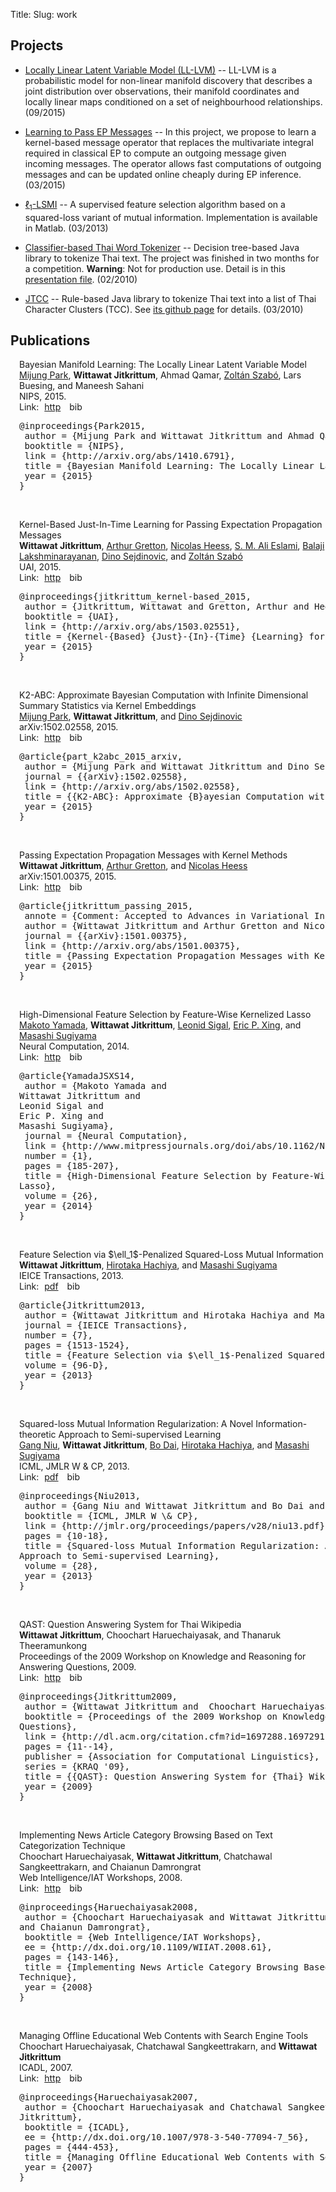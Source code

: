 Title: 
Slug: work


## Projects

* [Locally Linear Latent Variable Model
  (LL-LVM)](https://github.com/mijungi/lllvm) -- LL-LVM is a probabilistic
model for non-linear manifold discovery that describes a joint distribution
over observations, their manifold coordinates and locally linear maps
conditioned on a set of neighbourhood relationships. (09/2015)

* [Learning to Pass EP Messages](kernel_ep.html) -- In this project, we propose to learn a kernel-based message operator 
that replaces the multivariate integral required in classical EP to compute an outgoing message given incoming messages.
The operator allows fast computations of outgoing messages and can be updated online cheaply during EP inference. (03/2015)

* [$\ell_1$-LSMI](l1lsmi.html) -- A supervised feature selection algorithm based on a squared-loss variant of mutual information. 
Implementation is available in Matlab. (03/2013)

* [Classifier-based Thai Word Tokenizer](https://github.com/wittawatj/ctwt) --  Decision tree-based Java library to tokenize Thai text. The project was finished in two months for a competition. **Warning**: Not for production use. Detail is in this [presentation file](files/wordseg_dt.pdf). (02/2010)

* [JTCC](https://github.com/wittawatj/jtcc) -- Rule-based Java library to tokenize
  Thai text into a list of Thai Character Clusters (TCC). See [its github page](https://github.com/wittawatj/jtcc)
  for details. (03/2010)


## Publications

<!--should check http://nipg.inf.elte.hu/publications-embedded/2.html-->
<!--for a table of publications-->

<!--CSS style for publications -->
<style>
#publications dl {

}
#publications dd a {
    color: #0000aa;
}

.publications .author_list{

}

.publications .links a{
    margin-right: 5px;
    margin-left: 5px;

}

.publications {
    padding-left: 1em;
}

.publications .paper{
    /*border-bottom: 1px solid black;*/
    margin-bottom: 15px;

}
</style>

<script type="text/javascript">
    // script to make a sliding effect when clicking bib link

    // The keyword "jQuery" is needed because of "noConflict(..)"
    jQuery(document).ready(function(){
        
        $(".bibsrc").css("display", "none");

        $(".bibsrc").slideUp(1);

        $(".biblink").click(function(){
            $(this).parents(".paper").children(".bibsrc").slideToggle(100) ;
        });

    });

</script>

<div class="publications"> 

<div class="paper"> 
<div class="paper_title">Bayesian Manifold Learning: The Locally Linear Latent Variable Model</div>
<div class="author_list"><a href="http://www.gatsby.ucl.ac.uk/~mijung/">Mijung Park</a>, <b>Wittawat Jitkrittum</b>, Ahmad Qamar, <a href="http://www.gatsby.ucl.ac.uk/~szabo/">Zoltán Szabó</a>, Lars Buesing, and Maneesh Sahani</div>
<span class="submit_to">NIPS</span>, 2015. 
<div class="links">Link: 
<a class="wj_http" href="http://arxiv.org/abs/1410.6791">http</a>
<a class="biblink">bib</a> 
</div> <!-- end links -->
<pre class="bibsrc">@inproceedings{Park2015,
 author = {Mijung Park and Wittawat Jitkrittum and Ahmad Qamar and  Zoltán Szabó and Lars Buesing and  Maneesh Sahani},
 booktitle = {NIPS},
 link = {http://arxiv.org/abs/1410.6791},
 title = {Bayesian Manifold Learning: The Locally Linear Latent Variable Model},
 year = {2015}
}

</pre><!-- end bib source -->
</div>

<div class="paper"> 
<div class="paper_title">Kernel-Based Just-In-Time Learning for Passing Expectation Propagation Messages</div>
<div class="author_list"><b>Wittawat Jitkrittum</b>, <a href="http://www.gatsby.ucl.ac.uk/~gretton/">Arthur Gretton</a>, <a href="http://homepages.inf.ed.ac.uk/s0677090/">Nicolas Heess</a>, <a href="http://arkitus.com/">S. M. Ali Eslami</a>, <a href="http://www.gatsby.ucl.ac.uk/~balaji/">Balaji Lakshminarayanan</a>, <a href="http://www.stats.ox.ac.uk/~sejdinov/">Dino Sejdinovic</a>, and <a href="http://www.gatsby.ucl.ac.uk/~szabo/">Zoltán Szabó</a></div>
<span class="submit_to">UAI</span>, 2015. 
<div class="links">Link: 
<a class="wj_http" href="http://arxiv.org/abs/1503.02551">http</a>
<a class="biblink">bib</a> 
</div> <!-- end links -->
<pre class="bibsrc">@inproceedings{jitkrittum_kernel-based_2015,
 author = {Jitkrittum, Wittawat and Gretton, Arthur and Heess, Nicolas and Eslami, S. M. Ali and Lakshminarayanan, Balaji and Sejdinovic, Dino and Szabó, Zoltán},
 booktitle = {UAI},
 link = {http://arxiv.org/abs/1503.02551},
 title = {Kernel-{Based} {Just}-{In}-{Time} {Learning} for {Passing} {Expectation} {Propagation} {Messages}},
 year = {2015}
}

</pre><!-- end bib source -->
</div>

<div class="paper"> 
<div class="paper_title">K2-ABC: Approximate Bayesian Computation with Infinite Dimensional Summary Statistics via Kernel Embeddings</div>
<div class="author_list"><a href="http://www.gatsby.ucl.ac.uk/~mijung/">Mijung Park</a>, <b>Wittawat Jitkrittum</b>, and <a href="http://www.stats.ox.ac.uk/~sejdinov/">Dino Sejdinovic</a></div>
<span class="submit_to">arXiv:1502.02558</span>, 2015. 
<div class="links">Link: 
<a class="wj_http" href="http://arxiv.org/abs/1502.02558">http</a>
<a class="biblink">bib</a> 
</div> <!-- end links -->
<pre class="bibsrc">@article{part_k2abc_2015_arxiv,
 author = {Mijung Park and Wittawat Jitkrittum and Dino Sejdinovic},
 journal = {{arXiv}:1502.02558},
 link = {http://arxiv.org/abs/1502.02558},
 title = {{K2-ABC}: Approximate {B}ayesian Computation with Infinite Dimensional Summary Statistics via Kernel Embeddings},
 year = {2015}
}

</pre><!-- end bib source -->
</div>

<div class="paper"> 
<div class="paper_title">Passing Expectation Propagation Messages with Kernel Methods</div>
<div class="author_list"><b>Wittawat Jitkrittum</b>, <a href="http://www.gatsby.ucl.ac.uk/~gretton/">Arthur Gretton</a>, and <a href="http://homepages.inf.ed.ac.uk/s0677090/">Nicolas Heess</a></div>
<span class="submit_to">arXiv:1501.00375</span>, 2015. 
<div class="links">Link: 
<a class="wj_http" href="http://arxiv.org/abs/1501.00375">http</a>
<a class="biblink">bib</a> 
</div> <!-- end links -->
<pre class="bibsrc">@article{jitkrittum_passing_2015,
 annote = {Comment: Accepted to Advances in Variational Inference, {NIPS} 2014 Workshop},
 author = {Wittawat Jitkrittum and Arthur Gretton and Nicolas Heess},
 journal = {{arXiv}:1501.00375},
 link = {http://arxiv.org/abs/1501.00375},
 title = {Passing Expectation Propagation Messages with Kernel Methods},
 year = {2015}
}

</pre><!-- end bib source -->
</div>

<div class="paper"> 
<div class="paper_title">High-Dimensional Feature Selection by Feature-Wise Kernelized
Lasso</div>
<div class="author_list"><a href="http://www.makotoyamada-ml.com/">Makoto Yamada</a>, <b>Wittawat Jitkrittum</b>, <a href="http://cs.brown.edu/~ls/">Leonid Sigal</a>, <a href="http://www.cs.cmu.edu/~epxing/">Eric P. Xing</a>, and <a href="http://www.ms.k.u-tokyo.ac.jp/index.html">Masashi Sugiyama</a></div>
<span class="submit_to">Neural Computation</span>, 2014. 
<div class="links">Link: 
<a class="wj_http" href="http://www.mitpressjournals.org/doi/abs/10.1162/NECO_a_00537#.U9O7Idtsylg">http</a>
<a class="biblink">bib</a> 
</div> <!-- end links -->
<pre class="bibsrc">@article{YamadaJSXS14,
 author = {Makoto Yamada and
Wittawat Jitkrittum and
Leonid Sigal and
Eric P. Xing and
Masashi Sugiyama},
 journal = {Neural Computation},
 link = {http://www.mitpressjournals.org/doi/abs/10.1162/NECO_a_00537#.U9O7Idtsylg},
 number = {1},
 pages = {185-207},
 title = {High-Dimensional Feature Selection by Feature-Wise Kernelized
Lasso},
 volume = {26},
 year = {2014}
}

</pre><!-- end bib source -->
</div>

<div class="paper"> 
<div class="paper_title">Feature Selection via $\ell_1$-Penalized Squared-Loss Mutual Information</div>
<div class="author_list"><b>Wittawat Jitkrittum</b>, <a href="http://sugiyama-www.cs.titech.ac.jp/~hachiya/">Hirotaka Hachiya</a>, and <a href="http://www.ms.k.u-tokyo.ac.jp/index.html">Masashi Sugiyama</a></div>
<span class="submit_to">IEICE Transactions</span>, 2013. 
<div class="links">Link: 
<a class="wj_pdf" href="http://wittawat.com/pages/files/L1LSMI.pdf">pdf</a>
<a class="biblink">bib</a> 
</div> <!-- end links -->
<pre class="bibsrc">@article{Jitkrittum2013,
 author = {Wittawat Jitkrittum and Hirotaka Hachiya and Masashi Sugiyama},
 journal = {IEICE Transactions},
 number = {7},
 pages = {1513-1524},
 title = {Feature Selection via $\ell_1$-Penalized Squared-Loss Mutual Information},
 volume = {96-D},
 year = {2013}
}

</pre><!-- end bib source -->
</div>

<div class="paper"> 
<div class="paper_title">Squared-loss Mutual Information Regularization: A Novel Information-theoretic
Approach to Semi-supervised Learning</div>
<div class="author_list"><a href="http://sugiyama-www.cs.titech.ac.jp/~gang/">Gang Niu</a>, <b>Wittawat Jitkrittum</b>, <a href="https://sites.google.com/site/daibohr/">Bo Dai</a>, <a href="http://sugiyama-www.cs.titech.ac.jp/~hachiya/">Hirotaka Hachiya</a>, and <a href="http://www.ms.k.u-tokyo.ac.jp/index.html">Masashi Sugiyama</a></div>
<span class="submit_to">ICML, JMLR W & CP</span>, 2013. 
<div class="links">Link: 
<a class="wj_pdf" href="http://jmlr.org/proceedings/papers/v28/niu13.pdf">pdf</a>
<a class="biblink">bib</a> 
</div> <!-- end links -->
<pre class="bibsrc">@inproceedings{Niu2013,
 author = {Gang Niu and Wittawat Jitkrittum and Bo Dai and Hirotaka Hachiya and Masashi Sugiyama},
 booktitle = {ICML, JMLR W \& CP},
 link = {http://jmlr.org/proceedings/papers/v28/niu13.pdf},
 pages = {10-18},
 title = {Squared-loss Mutual Information Regularization: A Novel Information-theoretic
Approach to Semi-supervised Learning},
 volume = {28},
 year = {2013}
}

</pre><!-- end bib source -->
</div>

<div class="paper"> 
<div class="paper_title">QAST: Question Answering System for Thai Wikipedia</div>
<div class="author_list"><b>Wittawat Jitkrittum</b>, Choochart Haruechaiyasak, and Thanaruk Theeramunkong</div>
<span class="submit_to">Proceedings of the 2009 Workshop on Knowledge and Reasoning for Answering
Questions</span>, 2009. 
<div class="links">Link: 
<a class="wj_http" href="http://dl.acm.org/citation.cfm?id=1697288.1697291">http</a>
<a class="biblink">bib</a> 
</div> <!-- end links -->
<pre class="bibsrc">@inproceedings{Jitkrittum2009,
 author = {Wittawat Jitkrittum and  Choochart Haruechaiyasak and Thanaruk Theeramunkong},
 booktitle = {Proceedings of the 2009 Workshop on Knowledge and Reasoning for Answering
Questions},
 link = {http://dl.acm.org/citation.cfm?id=1697288.1697291},
 pages = {11--14},
 publisher = {Association for Computational Linguistics},
 series = {KRAQ '09},
 title = {{QAST}: Question Answering System for {Thai} Wikipedia},
 year = {2009}
}

</pre><!-- end bib source -->
</div>

<div class="paper"> 
<div class="paper_title">Implementing News Article Category Browsing Based on Text Categorization
Technique</div>
<div class="author_list">Choochart Haruechaiyasak, <b>Wittawat Jitkrittum</b>, Chatchawal Sangkeettrakarn, and Chaianun Damrongrat</div>
<span class="submit_to">Web Intelligence/IAT Workshops</span>, 2008. 
<div class="links">Link: 
<a class="wj_http" href="http://dx.doi.org/10.1109/WIIAT.2008.61">http</a>
<a class="biblink">bib</a> 
</div> <!-- end links -->
<pre class="bibsrc">@inproceedings{Haruechaiyasak2008,
 author = {Choochart Haruechaiyasak and Wittawat Jitkrittum and Chatchawal Sangkeettrakarn
and Chaianun Damrongrat},
 booktitle = {Web Intelligence/IAT Workshops},
 ee = {http://dx.doi.org/10.1109/WIIAT.2008.61},
 pages = {143-146},
 title = {Implementing News Article Category Browsing Based on Text Categorization
Technique},
 year = {2008}
}

</pre><!-- end bib source -->
</div>

<div class="paper"> 
<div class="paper_title">Managing Offline Educational Web Contents with Search Engine Tools</div>
<div class="author_list">Choochart Haruechaiyasak, Chatchawal Sangkeettrakarn, and <b>Wittawat Jitkrittum</b></div>
<span class="submit_to">ICADL</span>, 2007. 
<div class="links">Link: 
<a class="wj_http" href="http://dx.doi.org/10.1007/978-3-540-77094-7_56">http</a>
<a class="biblink">bib</a> 
</div> <!-- end links -->
<pre class="bibsrc">@inproceedings{Haruechaiyasak2007,
 author = {Choochart Haruechaiyasak and Chatchawal Sangkeettrakarn and Wittawat
Jitkrittum},
 booktitle = {ICADL},
 ee = {http://dx.doi.org/10.1007/978-3-540-77094-7_56},
 pages = {444-453},
 title = {Managing Offline Educational Web Contents with Search Engine Tools},
 year = {2007}
}

</pre><!-- end bib source -->
</div>

</div> 
